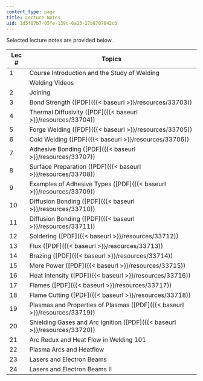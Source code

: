 ```yaml
---
content_type: page
title: Lecture Notes
uid: 1d5f87b7-05fe-139c-6a23-27b8707042c3
---
```


Selected lecture notes are provided below.

| Lec # | Topics |
| --- | --- |
| 1 | Course Introduction and the Study of Welding |
| &nbsp; | Welding Videos |
| 2 | Joining |
| 3 | Bond Strength ([PDF]({{< baseurl >}}/resources/33703)) |
| 4 | Thermal Diffusivity ([PDF]({{< baseurl >}}/resources/33704)) |
| 5 | Forge Welding ([PDF]({{< baseurl >}}/resources/33705)) |
| 6 | Cold Welding ([PDF]({{< baseurl >}}/resources/33706)) |
| 7 | Adhesive Bonding ([PDF]({{< baseurl >}}/resources/33707)) |
| 8 | Surface Preparation ([PDF]({{< baseurl >}}/resources/33708)) |
| 9 | Examples of Adhesive Types ([PDF]({{< baseurl >}}/resources/33709)) |
| 10 | Diffusion Bonding ([PDF]({{< baseurl >}}/resources/33710)) |
| 11 | Diffusion Bonding ([PDF]({{< baseurl >}}/resources/33711)) |
| 12 | Soldering ([PDF]({{< baseurl >}}/resources/33712)) |
| 13 | Flux ([PDF]({{< baseurl >}}/resources/33713)) |
| 14 | Brazing ([PDF]({{< baseurl >}}/resources/33714)) |
| 15 | More Power ([PDF]({{< baseurl >}}/resources/33715)) |
| 16 | Heat Intensity ([PDF]({{< baseurl >}}/resources/33716)) |
| 17 | Flames ([PDF]({{< baseurl >}}/resources/33717)) |
| 18 | Flame Cutting ([PDF]({{< baseurl >}}/resources/33718)) |
| 19 | Plasmas and Properties of Plasmas ([PDF]({{< baseurl >}}/resources/33719)) |
| 20 | Shielding Gases and Arc Ignition ([PDF]({{< baseurl >}}/resources/33720)) |
| 21 | Arc Redux and Heat Flow in Welding 101 |
| 22 | Plasma Arcs and Heatflow |
| 23 | Lasers and Electron Beams |
| 24 | Lasers and Electron Beams II